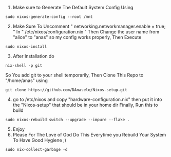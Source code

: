 1. Make sure to Generate The Default System Config Using
```
sudo nixos-generate-config --root /mnt
```
2. Make Sure To Uncomment " networking.networkmanager.enable = true; " In " /etc/nixos/configuration.nix "
Then Change the user name from "alice" to "anas" so my config works properly, Then Execute
```
sudo nixos-install
```
3. After Installation do
```
nix-shell -p git
```
So You add git to your shell temporarily, Then Clone This Repo to "/home/anas" using 
```
git clone https://github.com/DAnaselo/Nixos-setup.git
```
4. go to /etc/nixos and copy "hardware-configuration.nix" then put it into the "Nixos-setup" that should be in your home dir
Finally, Run this to build 
```
sudo nixos-rebuild switch --upgrade --impure --flake .
```
5. Enjoy
6. Please For The Love of God Do This Everytime you Rebuild Your System To Have Good Hygiene ;)
```
sudo nix-collect-garbage -d
```
